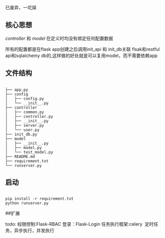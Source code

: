 已废弃，一坨屎


## 核心思想
*controller* 和 *model* 在定义时均没有绑定任何配置数据
<p>
所有的配置都是在flask app创建之后调用init_api 和 init_db关联 flsak和restful api和sqlalchemy db的,这样做的好处就是可以复用model，而不需要依赖app
</p>

## 文件结构
<pre><code>
├── app.py
├── config
│   ├── config.py
│   └── __init__.py
├── controller
│   ├── common.py
│   ├── controller.py
│   ├── __init__.py
│   ├── server.py
│   └── user.py
├── init_db.py
├── model
│   ├── __init__.py
│   ├── model.py
│   └── test_model.py
├── README.md
├── requirement.txt
└── runserver.py
</code></pre>

## 启动
<pre><code>
pip install -r requirement.txt
python runserver.py
</code></pre>

##扩展
<p>
todo:
权限控制:Flask-RBAC
登录：Flask-Login
任务执行框架:celery  定时任务，异步执行，并发执行
</p>
